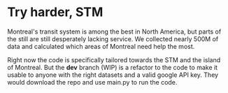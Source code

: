 # Try harder, STM

Montreal's transit system is among the best in North America, but parts of the still are still desperately lacking service. We collected nearly 500M of data and calculated which areas of Montreal need help the most.

Right now the code is specifically tailored towards the STM and the island of Montreal. But the **dev** branch (WIP) is a refactor to the code to make it usable to anyone with the right datasets and a valid google API key. They would download the repo and use main.py to run the code.
